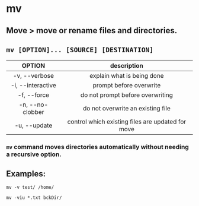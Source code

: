 # mv

**Move** > move or rename files and directories.
---

` mv [OPTION]... [SOURCE] [DESTINATION] `
---

| **OPTION** | description |
|:---:|:---:|
| -v, --verbose | explain what is being done |
| -i, --interactive | prompt before overwrite |
| -f, --force | do not prompt before overwriting |
| -n, --no-clobber | do not overwrite an existing file |
| -u, --update | control which existing files are updated for move |

### ` mv ` command moves directories automatically without needing a recursive option.

## Examples:
` mv -v test/ /home/ `

` mv -viu *.txt bckDir/ `
